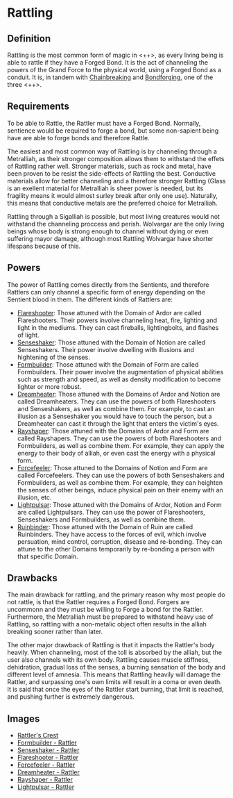 # Rattling

## Definition

Rattling is the most common form of magic in <++>, as every living being is able to rattle if they have a Forged Bond. It is the act of channeling the powers of the Grand Force to the physical world, using a Forged Bond as a conduit. It is, in tandem with [Chainbreaking](Breaking) and [Bondforging](Forging), one of the three <++>.

## Requirements

To be able to Rattle, the Rattler must have a Forged Bond. Normally, sentience would be required to forge a bond, but some non-sapient being have are able to forge bonds and therefore Rattle.

The easiest and most common way of Rattling is by channeling through a Metralliah, as their stronger composition allows them to withstand the effets of Rattling rather well. Stronger materials, such as rock and metal, have been proven to be resist the side-effects of Rattling the best. Conductive materials allow for better channeling and a therefore stronger Rattling (Glass is an exellent material for Metralliah is sheer power is needed, but its fragility means it would almost surley break after only one use). Naturally, this means that conductive metals are the preferred choice for Metralliah.

Rattling through a Sigalliah is possible, but most living creatures would not withstand the channeling proccess and perish. Wolvargar are the only living beings whose body is strong enough to channel without dying or even suffering mayor damage, although most Rattling Wolvargar have shorter lifespans because of this.

## Powers

The power of Rattling comes directly from the Sentients, and therefore Rattlers can only channel a specific form of energy depending on the Sentient blood in them. The different kinds of Rattlers are:
* [Flareshooter](Flareshooter): Those attuned with the Domain of Ardor are called Flareshooters. Their powers involve channeling heat, fire, lighting and light in the mediums. They can cast fireballs, lightingbolts, and flashes of light.
* [Senseshaker](Senseshaker): Those attuned with the Domain of Notion are called Senseshakers. Their power involve dwelling with illusions and hightening of the senses.
* [Formbuilder](Formbuilder): Those attuned with the Domain of Form are called Formbuilders. Their power involve the augmentation of physical abilities such as strength and speed, as well as density modification to become lighter or more robust.
* [Dreamheater](Dreamheater): Those attuned with the Domains of Ardor and Notion are called Dreamheaters. They can use the powers of both Flareshooters and Senseshakers, as well as combine them. For example, to cast an illusion as a Senseshaker you would have to touch the person, but a Dreamheater can cast it through the light that enters the victim's eyes.
* [Rayshaper](Rayshaper): Those attuned with the Domains of Ardor and Form are called Rayshapers. They can use the powers of both Flareshooters and Formbuilders, as well as combine them. For example, they can apply the energy to their body of alliah, or even cast the energy with a physical form.
* [Forcefeeler](Forcefeeler): Those attuned to the Domains of Notion and Form are called Forcefeelers. They can use the powers of both Senseshakers and Formbuilders, as well as combine them. For example, they can heighten the senses of other beings, induce physical pain on their enemy with an illusion, etc.
* [Lightpulsar](Lightpulsar): Those attuned with the Domains of Ardor, Notion and Form are called Lightpulsars. They can use the power of Flareshooters, Senseshakers and Formbuilders, as well as combine them.
* [Ruinbinder](Ruinbinder): Those attuned with the Domain of Ruin are called Ruinbinders. They have access to the forces of evil, which involve persuation, mind control, corruption, disease and re-bonding. They can attune to the other Domains temporarily by re-bonding a person with that specific Domain.

## Drawbacks

The main drawback for rattling, and the primary reason why most people do not rattle, is that the Rattler requires a Forged Bond. Forgers are uncommonn and they must be willing to Forge a bond for the Rattler. Furthermore, the Metralliah must be prepared to withstand heavy use of Rattling, so rattling with a non-metalic object often results in the alliah breaking sooner rather than later.

The other major drawback of Rattling is that it impacts the Rattler's body heavily. When channeling, most of the toll is absorbed by the alliah, but the user also channels with its own body. Rattling causes muscle stiffness, dehidration, gradual loss of the senses, a burning sensation of the body and different level of amnesia. This means that Rattling heavily will damage the Rattler, and surpassing one's own limits will result in a coma or even death. It is said that once the eyes of the Rattler start burning, that limit is reached, and pushing further is extremely dangerous.

## Images

* [Rattler's Crest](https://imgbox.com/39LnOWmw)
* [Formbuilder - Rattler](https://imgbox.com/WjUiS81u)
* [Senseshaker - Rattler](https://imgbox.com/BdMikySl)
* [Flareshooter - Rattler](https://imgbox.com/pEtz3U7G)
* [Forcefeeler - Rattler](https://imgbox.com/x8f8SyKR)
* [Dreamheater - Rattler](https://imgbox.com/3sR1rx7L)
* [Rayshaper - Rattler](https://imgbox.com/ZLBBWpum)
* [Lightpulsar - Rattler](https://imgbox.com/3p8HeFAx)
